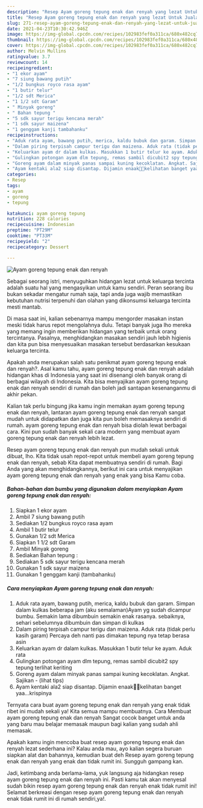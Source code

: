 ```yaml
---
description: "Resep Ayam goreng tepung enak dan renyah yang lezat Untuk Jualan"
title: "Resep Ayam goreng tepung enak dan renyah yang lezat Untuk Jualan"
slug: 271-resep-ayam-goreng-tepung-enak-dan-renyah-yang-lezat-untuk-jualan
date: 2021-04-23T10:30:42.946Z
image: https://img-global.cpcdn.com/recipes/102983fef0a311ca/680x482cq70/ayam-goreng-tepung-enak-dan-renyah-foto-resep-utama.jpg
thumbnail: https://img-global.cpcdn.com/recipes/102983fef0a311ca/680x482cq70/ayam-goreng-tepung-enak-dan-renyah-foto-resep-utama.jpg
cover: https://img-global.cpcdn.com/recipes/102983fef0a311ca/680x482cq70/ayam-goreng-tepung-enak-dan-renyah-foto-resep-utama.jpg
author: Melvin Mullins
ratingvalue: 3.7
reviewcount: 14
recipeingredient:
- "1 ekor ayam"
- "7 siung bawang putih"
- "1/2 bungkus royco rasa ayam"
- "1 butir telur"
- "1/2 sdt Merica"
- "1 1/2 sdt Garam"
- " Minyak goreng"
- " Bahan tepung "
- "5 sdk sayur terigu kencana merah"
- "1 sdk sayur maizena"
- "1 genggam kanji tambahanku"
recipeinstructions:
- "Aduk rata ayam, bawang putih, merica, kaldu bubuk dan garam. Simpan dalam kulkas beberapa jam (aku semalaman)Ayam yg sudah dicampur bumbu. Semakin lama dibumbuin semakin enak rasanya. sebaiknya, sehari sebelumnya dibumbuin dan simpan di kulkas"
- "Dalam piring terpisah campur terigu dan maizena. Aduk rata (tidak perlu kasih garam) Percaya deh nanti pas dimakan tepung nya tetap berasa asin"
- "Keluarkan ayam dr dalam kulkas. Masukkan 1 butir telur ke ayam. Aduk rata"
- "Gulingkan potongan ayam dlm tepung, remas sambil dicubit2 spy tepung terlihat keriting"
- "Goreng ayam dalam minyak panas sampai kuning kecoklatan. Angkat. Sajikan           (lihat tips)"
- "Ayam kentaki ala2 siap disantap. Dijamin enaak👌🏻kelihatan banget yaa...krispinya"
categories:
- Resep
tags:
- ayam
- goreng
- tepung

katakunci: ayam goreng tepung 
nutrition: 228 calories
recipecuisine: Indonesian
preptime: "PT29M"
cooktime: "PT33M"
recipeyield: "2"
recipecategory: Dessert

---
```



![Ayam goreng tepung enak dan renyah](https://img-global.cpcdn.com/recipes/102983fef0a311ca/680x482cq70/ayam-goreng-tepung-enak-dan-renyah-foto-resep-utama.jpg)

Sebagai seorang istri, menyuguhkan hidangan lezat untuk keluarga tercinta adalah suatu hal yang mengasyikan untuk kamu sendiri. Peran seorang ibu bukan sekadar mengatur rumah saja, tapi anda juga wajib memastikan kebutuhan nutrisi terpenuhi dan olahan yang dikonsumsi keluarga tercinta mesti mantab.

Di masa  saat ini, kalian sebenarnya mampu mengorder masakan instan meski tidak harus repot mengolahnya dulu. Tetapi banyak juga lho mereka yang memang ingin memberikan hidangan yang terbaik untuk orang tercintanya. Pasalnya, menghidangkan masakan sendiri jauh lebih higienis dan kita pun bisa menyesuaikan masakan tersebut berdasarkan kesukaan keluarga tercinta. 



Apakah anda merupakan salah satu penikmat ayam goreng tepung enak dan renyah?. Asal kamu tahu, ayam goreng tepung enak dan renyah adalah hidangan khas di Indonesia yang saat ini disenangi oleh banyak orang di berbagai wilayah di Indonesia. Kita bisa menyajikan ayam goreng tepung enak dan renyah sendiri di rumah dan boleh jadi santapan kesenanganmu di akhir pekan.

Kalian tak perlu bingung jika kamu ingin memakan ayam goreng tepung enak dan renyah, lantaran ayam goreng tepung enak dan renyah sangat mudah untuk didapatkan dan juga kita pun boleh memasaknya sendiri di rumah. ayam goreng tepung enak dan renyah bisa diolah lewat berbagai cara. Kini pun sudah banyak sekali cara modern yang membuat ayam goreng tepung enak dan renyah lebih lezat.

Resep ayam goreng tepung enak dan renyah pun mudah sekali untuk dibuat, lho. Kita tidak usah repot-repot untuk membeli ayam goreng tepung enak dan renyah, sebab Kita dapat membuatnya sendiri di rumah. Bagi Anda yang akan menghidangkannya, berikut ini cara untuk menyajikan ayam goreng tepung enak dan renyah yang enak yang bisa Kamu coba.

<!--inarticleads1-->

##### Bahan-bahan dan bumbu yang digunakan dalam menyiapkan Ayam goreng tepung enak dan renyah:

1. Siapkan 1 ekor ayam
1. Ambil 7 siung bawang putih
1. Sediakan 1/2 bungkus royco rasa ayam
1. Ambil 1 butir telur
1. Gunakan 1/2 sdt Merica
1. Siapkan 1 1/2 sdt Garam
1. Ambil  Minyak goreng
1. Sediakan  Bahan tepung :
1. Sediakan 5 sdk sayur terigu kencana merah
1. Gunakan 1 sdk sayur maizena
1. Gunakan 1 genggam kanji (tambahanku)




<!--inarticleads2-->

##### Cara menyiapkan Ayam goreng tepung enak dan renyah:

1. Aduk rata ayam, bawang putih, merica, kaldu bubuk dan garam. Simpan dalam kulkas beberapa jam (aku semalaman)Ayam yg sudah dicampur bumbu. Semakin lama dibumbuin semakin enak rasanya. sebaiknya, sehari sebelumnya dibumbuin dan simpan di kulkas
1. Dalam piring terpisah campur terigu dan maizena. Aduk rata (tidak perlu kasih garam) Percaya deh nanti pas dimakan tepung nya tetap berasa asin
1. Keluarkan ayam dr dalam kulkas. Masukkan 1 butir telur ke ayam. Aduk rata
1. Gulingkan potongan ayam dlm tepung, remas sambil dicubit2 spy tepung terlihat keriting
1. Goreng ayam dalam minyak panas sampai kuning kecoklatan. Angkat. Sajikan -           (lihat tips)
1. Ayam kentaki ala2 siap disantap. Dijamin enaak👌🏻kelihatan banget yaa...krispinya




Ternyata cara buat ayam goreng tepung enak dan renyah yang enak tidak ribet ini mudah sekali ya! Kita semua mampu membuatnya. Cara Membuat ayam goreng tepung enak dan renyah Sangat cocok banget untuk anda yang baru mau belajar memasak maupun bagi kalian yang sudah ahli memasak.

Apakah kamu ingin mencoba buat resep ayam goreng tepung enak dan renyah lezat sederhana ini? Kalau anda mau, ayo kalian segera buruan siapkan alat dan bahannya, kemudian buat deh Resep ayam goreng tepung enak dan renyah yang enak dan tidak rumit ini. Sungguh gampang kan. 

Jadi, ketimbang anda berlama-lama, yuk langsung aja hidangkan resep ayam goreng tepung enak dan renyah ini. Pasti kamu tak akan menyesal sudah bikin resep ayam goreng tepung enak dan renyah enak tidak rumit ini! Selamat berkreasi dengan resep ayam goreng tepung enak dan renyah enak tidak rumit ini di rumah sendiri,ya!.

